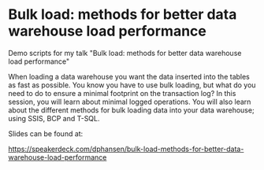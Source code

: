 Bulk load: methods for better data warehouse load performance
=========

Demo scripts for my talk "Bulk load: methods for better data warehouse load performance"

When loading a data warehouse you want the data inserted into the tables as fast as possible. You know you have to use bulk loading, but what do you need to do to ensure a minimal footprint on the transaction log? In this session, you will learn about minimal logged operations. You will also learn about the different methods for bulk loading data into your data warehouse; using SSIS, BCP and T-SQL.

Slides can be found at:

https://speakerdeck.com/dphansen/bulk-load-methods-for-better-data-warehouse-load-performance
